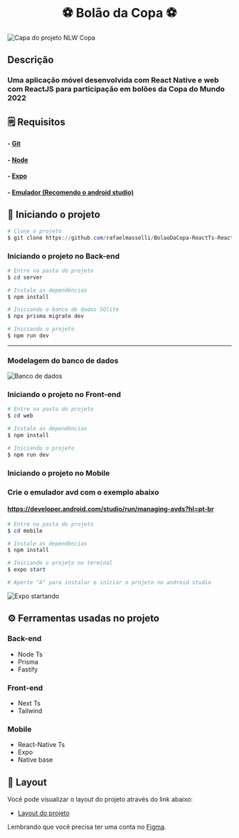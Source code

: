 <h1 align="center">⚽ Bolão da Copa ⚽</h1

![Capa do projeto NLW Copa](/.github/Capa.png)

## Descrição

### Uma aplicação móvel desenvolvida com React Native e web com ReactJS para participação em bolões da Copa do Mundo 2022

## 🗒️ Requisitos

#### - [Git](https://git-scm.com/)

#### - [Node](https://nodejs.org/en/)

#### - [Expo](https://docs.expo.dev/)

#### - [Emulador (Recomendo o android studio)](https://developer.android.com/studio)

## 👾 Iniciando o projeto

```powershell
# Clone o projeto
$ git clone https://github.com/rafaelmasselli/BolaoDaCopa-ReactTs-ReactNativeTs-NodeTs
```

### Iniciando o projeto no Back-end

```powershell
# Entre na pasta do projeto
$ cd server

# Instale as dependências
$ npm install

# Iniciando o banco de dados SQlite
$ npx prisma migrate dev

# Iniciando o projeto
$ npm run dev
```

<hr>

### Modelagem do banco de dados

![Banco de dados](/.github/ERD.svg)

### Iniciando o projeto no Front-end

```powershell
# Entre na pasta do projeto
$ cd web

# Instale as dependências
$ npm install

# Iniciando o projeto
$ npm run dev
```

### Iniciando o projeto no Mobile

### Crie o emulador avd com o exemplo abaixo

#### https://developer.android.com/studio/run/managing-avds?hl=pt-br

```powershell
# Entre na pasta do projeto
$ cd mobile

# Instale as dependências
$ npm install

# Iniciando o projeto no terminal
$ expo start

# Aperte "A" para instalar e iniciar o projeto no android studio
```

![Expo startando](/.github/expoStart.png)

## ⚙️ Ferramentas usadas no projeto

### Back-end

- Node Ts
- Prisma
- Fastify

### Front-end

- Next Ts
- Tailwind

### Mobile

- React-Native Ts
- Expo
- Native base

## 🔖 Layout

Você pode visualizar o layout do projeto através do link abaixo:

- [Layout do projeto](https://www.figma.com/community/file/1169028343875283461)

Lembrando que você precisa ter uma conta no [Figma](http://figma.com/).
